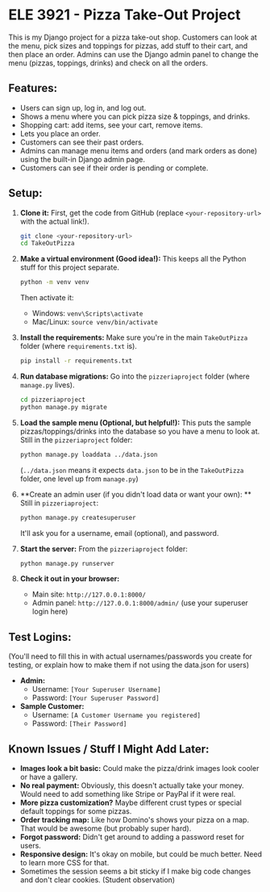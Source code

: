 # ELE 3921 - Pizza Take-Out Project

This is my Django project for a pizza take-out shop. Customers can look at the menu, pick sizes and toppings for pizzas, add stuff to their cart, and then place an order. Admins can use the Django admin panel to change the menu (pizzas, toppings, drinks) and check on all the orders.

## Features:

*   Users can sign up, log in, and log out.
*   Shows a menu where you can pick pizza size & toppings, and drinks.
*   Shopping cart: add items, see your cart, remove items.
*   Lets you place an order.
*   Customers can see their past orders.
*   Admins can manage menu items and orders (and mark orders as done) using the built-in Django admin page.
*   Customers can see if their order is pending or complete.

## Setup:

1.  **Clone it:**
    First, get the code from GitHub (replace `<your-repository-url>` with the actual link!).
    ```bash
    git clone <your-repository-url>
    cd TakeOutPizza
    ```

2.  **Make a virtual environment (Good idea!):**
    This keeps all the Python stuff for this project separate.
    ```bash
    python -m venv venv
    ```
    Then activate it:
    *   Windows: `venv\Scripts\activate`
    *   Mac/Linux: `source venv/bin/activate`

3.  **Install the requirements:**
    Make sure you're in the main `TakeOutPizza` folder (where `requirements.txt` is).
    ```bash
    pip install -r requirements.txt
    ```

4.  **Run database migrations:**
    Go into the `pizzeriaproject` folder (where `manage.py` lives).
    ```bash
    cd pizzeriaproject
    python manage.py migrate
    ```

5.  **Load the sample menu (Optional, but helpful!):**
    This puts the sample pizzas/toppings/drinks into the database so you have a menu to look at.
    Still in the `pizzeriaproject` folder:
    ```bash
    python manage.py loaddata ../data.json
    ```
    (`../data.json` means it expects `data.json` to be in the `TakeOutPizza` folder, one level up from `manage.py`)

6.  **Create an admin user (if you didn't load data or want your own):
**
    Still in `pizzeriaproject`:
    ```bash
    python manage.py createsuperuser
    ```
    It'll ask you for a username, email (optional), and password.

7.  **Start the server:**
    From the `pizzeriaproject` folder:
    ```bash
    python manage.py runserver
    ```

8.  **Check it out in your browser:**
    *   Main site: `http://127.0.0.1:8000/`
    *   Admin panel: `http://127.0.0.1:8000/admin/` (use your superuser login here)

## Test Logins:

(You'll need to fill this in with actual usernames/passwords you create for testing, or explain how to make them if not using the data.json for users)

*   **Admin:**
    *   Username: `[Your Superuser Username]`
    *   Password: `[Your Superuser Password]`
*   **Sample Customer:**
    *   Username: `[A Customer Username you registered]`
    *   Password: `[Their Password]`

## Known Issues / Stuff I Might Add Later:

*   **Images look a bit basic:** Could make the pizza/drink images look cooler or have a gallery.
*   **No real payment:** Obviously, this doesn't actually take your money. Would need to add something like Stripe or PayPal if it were real.
*   **More pizza customization?** Maybe different crust types or special default toppings for some pizzas.
*   **Order tracking map:** Like how Domino's shows your pizza on a map. That would be awesome (but probably super hard).
*   **Forgot password:** Didn't get around to adding a password reset for users.
*   **Responsive design:** It's okay on mobile, but could be much better. Need to learn more CSS for that.
*   Sometimes the session seems a bit sticky if I make big code changes and don't clear cookies. (Student observation) 